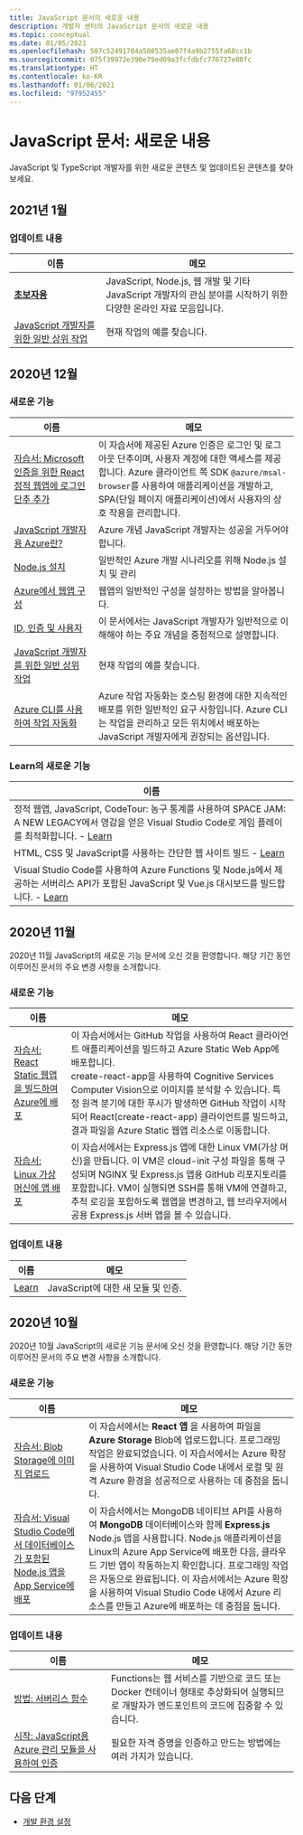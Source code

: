 ```yaml
---
title: JavaScript 문서의 새로운 내용
description: 개발자 센터의 JavaScript 문서의 새로운 내용
ms.topic: conceptual
ms.date: 01/05/2021
ms.openlocfilehash: 507c52491784a508535ae07f4a9b2755fa68cc1b
ms.sourcegitcommit: 075f39972e390e79ed09a3fcfdbfc776727e08fc
ms.translationtype: HT
ms.contentlocale: ko-KR
ms.lasthandoff: 01/06/2021
ms.locfileid: "97952455"
---
```

# <a name="javascript-docs-whats-new"></a>JavaScript 문서: 새로운 내용

JavaScript 및 TypeScript 개발자를 위한 새로운 콘텐츠 및 업데이트된 콘텐츠를 찾아보세요.

## <a name="2021-january"></a>2021년 1월

### <a name="whats-updated"></a>업데이트 내용

|이름|메모|
|---------------------------------------|--|
|[**초보자용**](learn-azure-javascript.md#getting-started)|JavaScript, Node.js, 웹 개발 및 기타 JavaScript 개발자의 관심 분야를 시작하기 위한 다양한 온라인 자료 모음입니다.|
|[JavaScript 개발자를 위한 일반 상위 작업](how-to/common-javascript-tasks.md)|현재 작업의 예를 찾습니다.|

## <a name="2020-december"></a>2020년 12월

### <a name="whats-new"></a>새로운 기능

|이름|메모|
|---------------------------------------|--|
|[자습서: Microsoft 인증을 위한 React 정적 웹앱에 로그인 단추 추가](./tutorial/single-page-application-azure-login-button-sdk-msal.md)|이 자습서에 제공된 Azure 인증은 로그인 및 로그아웃 단추이며, 사용자 계정에 대한 액세스를 제공합니다. Azure 클라이언트 쪽 SDK `@azure/msal-browser`를 사용하여 애플리케이션을 개발하고, SPA(단일 페이지 애플리케이션)에서 사용자의 상호 작용을 관리합니다.|
|[JavaScript 개발자용 Azure란?](core/what-is-azure-for-javascript-development.md)|Azure 개념 JavaScript 개발자는 성공을 거두어야 합니다.|
|[Node.js 설치](core/install-nodejs-develop-azure-sdk-project.md)|일반적인 Azure 개발 시나리오를 위해 Node.js 설치 및 관리|
|[Azure에서 웹앱 구성](how-to/configure-web-app-settings.md)|웹앱의 일반적인 구성을 설정하는 방법을 알아봅니다.|
|[ID, 인증 및 사용자](concepts/identity-authentication-users.md)|이 문서에서는 JavaScript 개발자가 일반적으로 이해해야 하는 주요 개념을 중점적으로 설명합니다.|
|[JavaScript 개발자를 위한 일반 상위 작업](how-to/common-javascript-tasks.md)|현재 작업의 예를 찾습니다.|
|[Azure CLI를 사용하여 작업 자동화](core/automate-tasks-with-azure-cli.md)|Azure 작업 자동화는 호스팅 환경에 대한 지속적인 배포를 위한 일반적인 요구 사항입니다. Azure CLI는 작업을 관리하고 모든 위치에서 배포하는 JavaScript 개발자에게 권장되는 옵션입니다.|

### <a name="whats-new-in-learn"></a>Learn의 새로운 기능


|이름|
|---------------------------------------|
|정적 웹앱, JavaScript, CodeTour: 농구 통계를 사용하여 SPACE JAM: A NEW LEGACY에서 영감을 얻은 Visual Studio Code로 게임 플레이를 최적화합니다. - [Learn](https://docs.microsoft.com/learn/paths/optimize-basketball-games-with-machine-learning/)|
|HTML, CSS 및 JavaScript를 사용하는 간단한 웹 사이트 빌드 - [Learn](https://docs.microsoft.com/learn/modules/build-simple-website/)|
|Visual Studio Code를 사용하여 Azure Functions 및 Node.js에서 제공하는 서버리스 API가 포함된 JavaScript 및 Vue.js 대시보드를 빌드합니다. - [Learn](https://docs.microsoft.com/learn/modules/build-api-azure-functions)|

## <a name="2020-november"></a>2020년 11월

2020년 11월 JavaScript의 새로운 기능 문서에 오신 것을 환영합니다. 해당 기간 동안 이루어진 문서의 주요 변경 사항을 소개합니다.

### <a name="whats-new"></a>새로운 기능

|이름|메모|
|---------------------------------------|--|
|[자습서: React Static 웹앱을 빌드하여 Azure에 배포](./tutorial/static-web-app/introduction.md)|이 자습서에서는 GitHub 작업을 사용하여 React 클라이언트 애플리케이션을 빌드하고 Azure Static Web App에 배포합니다.<br>create-react-app을 사용하여 Cognitive Services Computer Vision으로 이미지를 분석할 수 있습니다. 특정 원격 분기에 대한 푸시가 발생하면 GitHub 작업이 시작되어 React(create-react-app) 클라이언트를 빌드하고, 결과 파일을 Azure Static 웹앱 리소스로 이동합니다.|
|[자습서: Linux 가상 머신에 앱 배포](./tutorial/nodejs-virtual-machine-vm/introduction.md)|이 자습서에서는 Express.js 앱에 대한 Linux VM(가상 머신)을 만듭니다. 이 VM은 cloud-init 구성 파일을 통해 구성되며 NGINX 및 Express.js 앱용 GitHub 리포지토리를 포함합니다. VM이 실행되면 SSH를 통해 VM에 연결하고, 추적 로깅을 포함하도록 웹앱을 변경하고, 웹 브라우저에서 공용 Express.js 서버 앱을 볼 수 있습니다.|

### <a name="whats-updated"></a>업데이트 내용

|이름|메모|
|---------------------------------------|--|
|[Learn](learn-azure-javascript.md)|JavaScript에 대한 새 모듈 및 인증.|

## <a name="2020-october"></a>2020년 10월

2020년 10월 JavaScript의 새로운 기능 문서에 오신 것을 환영합니다. 해당 기간 동안 이루어진 문서의 주요 변경 사항을 소개합니다.

### <a name="whats-new"></a>새로운 기능

|이름|메모|
|---------------------------------------|--|
|[자습서: Blob Storage에 이미지 업로드](./tutorial/browser-file-upload-azure-storage-blob.md)|이 자습서에서는 **React 앱** 을 사용하여 파일을 **Azure Storage** Blob에 업로드합니다. 프로그래밍 작업은 완료되었습니다. 이 자습서에서는 Azure 확장을 사용하여 Visual Studio Code 내에서 로컬 및 원격 Azure 환경을 성공적으로 사용하는 데 중점을 둡니다.|
|[자습서: Visual Studio Code에서 데이터베이스가 포함된 Node.js 앱을 App Service에 배포](./tutorial/deploy-nodejs-mongodb-app-service-from-visual-studio-code.md)|이 자습서에서는 MongoDB 네이티브 API를 사용하여 **MongoDB** 데이터베이스와 함께 **Express.js** Node.js 앱을 사용합니다. Node.js 애플리케이션을 Linux의 Azure App Service에 배포한 다음, 클라우드 기반 앱이 작동하는지 확인합니다. 프로그래밍 작업은 자동으로 완료됩니다. 이 자습서에서는 Azure 확장을 사용하여 Visual Studio Code 내에서 Azure 리소스를 만들고 Azure에 배포하는 데 중점을 둡니다.|

### <a name="whats-updated"></a>업데이트 내용

|이름|메모|
|---------------------------------------|--|
|[방법: 서버리스 함수](how-to/develop-serverless-apps.md)|Functions는 웹 서비스를 기반으로 코드 또는 Docker 컨테이너 형태로 추상화되어 실행되므로 개발자가 엔드포인트의 코드에 집중할 수 있습니다.|
|[시작: JavaScript용 Azure 관리 모듈을 사용하여 인증](core/node-sdk-azure-authenticate.md)|필요한 자격 증명을 인증하고 만드는 방법에는 여러 가지가 있습니다.|

## <a name="next-steps"></a>다음 단계

* [개발 환경 설정](./core/configure-local-development-environment.md)